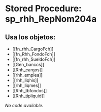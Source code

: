 # Stored Procedure: sp_rhh_RepNom204a

## Usa los objetos:
- [[fn_rhh_CargoFch]]
- [[fn_Rhh_FondoFch]]
- [[fn_rhh_SueldoFch]]
- [[Gen_bancos]]
- [[Rhh_cargos]]
- [[rhh_emplea]]
- [[rhh_liqhis]]
- [[rhh_liqmes]]
- [[Rhh_tbfondos]]
- [[Rhh_tipliquid]]

*No code available.*

